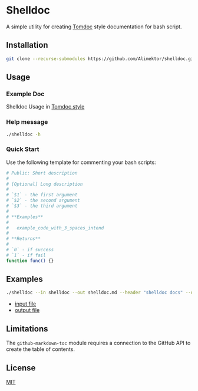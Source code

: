 Shelldoc
========

A simple utility for creating [Tomdoc](http://tomdoc.org/) style documentation for bash script.

Installation
------------

```bash
git clone --recurse-submodules https://github.com/Alimektor/shelldoc.git
```

Usage
-----

### Example Doc ###

Shelldoc Usage in [Tomdoc style](shelldoc.md#run_shelldoc)

### Help message ###

```bash
./shelldoc -h
```

### Quick Start ###

Use the following template for commenting your bash scripts:

```bash
# Public: Short description
#
# [Optional] Long description
#
# `$1` - the first argument
# `$2` - the second argument
# `$3` - the third argument
# 
# **Examples**
#
#   example_code_with_3_spaces_intend
#
# **Returns**
#
# `0` - if success
# `1` - if fail
function func() {}
```

Examples
--------

```bash
./shelldoc --in shelldoc --out shelldoc.md --header "shelldoc docs" --desc "A simple utility for creating [Tomdoc](http://tomdoc.org/) style documentation for bash script." --access "Public"
```

* [input file](shelldoc)
* [output file](shelldoc.md)

Limitations
-----------

The `github-markdown-toc` module requires a connection to the GitHub API to create the table of contents.

License
-------

[MIT](LICENSE.md)
